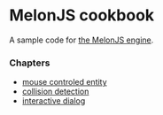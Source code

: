 # MelonJS cookbook
A sample code for [the MelonJS engine](http://melonjs.org/).

### Chapters
- [mouse controled entity](https://github.com/Kibo/melonjs-cookbook/tree/master/cookbook/mouseControlledEntity)
- [collision detection](https://github.com/Kibo/melonjs-cookbook/tree/master/cookbook/collisionDetection)
- [interactive dialog](https://github.com/Kibo/melonjs-cookbook/tree/master/cookbook/interactiveDialog)




